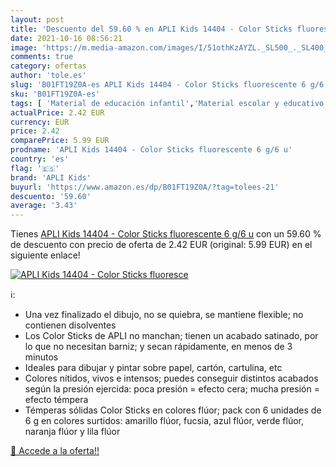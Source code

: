 ```yaml
---
layout: post
title: 'Descuento del 59.60 % en APLI Kids 14404 - Color Sticks fluoresce'
date: 2021-10-16 08:56:21
image: 'https://m.media-amazon.com/images/I/51othKzAYZL._SL500_._SL400_.jpg'
comments: true
category: ofertas
author: 'tole.es'
slug: 'B01FT19Z0A-es APLI Kids 14404 - Color Sticks fluorescente 6 g/6 u'
sku: 'B01FT19Z0A-es'
tags: [ 'Material de educación infantil','Material escolar y educativo','Oficina y papelería','apli','apli kids', ]
actualPrice: 2.42 EUR
currency: EUR
price: 2.42
comparePrice: 5.99 EUR
prodname: 'APLI Kids 14404 - Color Sticks fluorescente 6 g/6 u'
country: 'es'
flag: '🇪🇸'
brand: 'APLI Kids'
buyurl: 'https://www.amazon.es/dp/B01FT19Z0A/?tag=tolees-21'
descuento: '59.60'
average: '3.43'
---
```


Tienes [APLI Kids 14404 - Color Sticks fluorescente 6 g/6 u](https://www.amazon.es/dp/B01FT19Z0A/?tag=tolees-21) con un 59.60 % de descuento con precio de oferta de 2.42 EUR (original: 5.99 EUR) en el siguiente enlace!

[![APLI Kids 14404 - Color Sticks fluoresce](https://m.media-amazon.com/images/I/51othKzAYZL._SL500_._SL400_.jpg)](https://www.amazon.es/dp/B01FT19Z0A/?tag=tolees-21)

ℹ️:

- Una vez finalizado el dibujo, no se quiebra, se mantiene flexible; no contienen disolventes
- Los Color Sticks de APLI no manchan; tienen un acabado satinado, por lo que no necesitan barniz; y secan rápidamente, en menos de 3 minutos
- Ideales para dibujar y pintar sobre papel, cartón, cartulina, etc
- Colores nítidos, vivos e intensos; puedes conseguir distintos acabados según la presión ejercida: poca presión = efecto cera; mucha presión = efecto témpera
- Témperas sólidas Color Sticks en colores flúor; pack con 6 unidades de 6 g en colores surtidos: amarillo flúor, fucsia, azul flúor, verde flúor, naranja flúor y lila flúor

[🛒 Accede a la oferta!!](https://www.amazon.es/dp/B01FT19Z0A/?tag=tolees-21)
